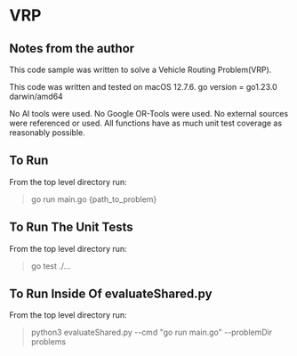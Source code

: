 # VRP

## Notes from the author
This code sample was written to solve a Vehicle Routing Problem(VRP).

This code was written and tested on macOS 12.7.6.
go version = go1.23.0 darwin/amd64

No AI tools were used.
No Google OR-Tools were used.
No external sources were referenced or used.
All functions have as much unit test coverage as reasonably possible.

## To Run
From the top level directory run:
> go run main.go {path_to_problem}

## To Run The Unit Tests
From the top level directory run:
> go test ./...

## To Run Inside Of evaluateShared.py
From the top level directory run:
>  python3 evaluateShared.py --cmd "go run main.go" --problemDir problems